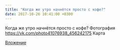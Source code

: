 ```yaml
---
title: "Когда же утро начнётся просто с кофе?"
date: 2017-10-26 10:41:00 +0300
---
```


Когда же утро начнётся просто с кофе?
Фотография
<a class="vk-attach" href="https://vk.com/photo41076938_456242175">https://vk.com/photo41076938_456242175</a>
Карта

<a class="vk-attach" href="https://vk.com/photo41076938_456242175">Вложение</a>
